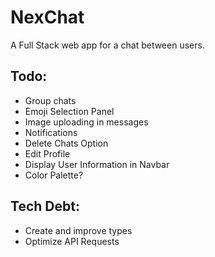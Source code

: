 
# NexChat

A Full Stack web app for a chat between users.

## Todo:
* Group chats
* Emoji Selection Panel
* Image uploading in messages
* Notifications
* Delete Chats Option
* Edit Profile
* Display User Information in Navbar
* Color Palette?

## Tech Debt:
* Create and improve types
* Optimize API Requests
